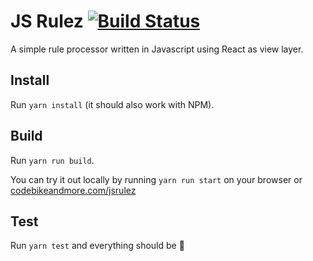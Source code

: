 # JS Rulez [![Build Status](https://semaphoreci.com/api/v1/andresilveirah/jsrulez/branches/master/shields_badge.svg)](https://semaphoreci.com/andresilveirah/jsrulez)
A simple rule processor written in Javascript using React as view layer.

## Install

Run `yarn install` (it should also work with NPM).

## Build

Run `yarn run build`.

You can try it out locally by running `yarn run start` on your browser or  [codebikeandmore.com/jsrulez](http://codebikeandmore.com/jsrulez/)

## Test

Run `yarn test` and everything should be :green_heart:
